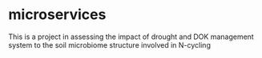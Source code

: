 # microservices
This is a project in assessing the impact of drought and DOK management system to the soil microbiome structure involved in N-cycling
